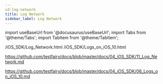 ```yaml
---
id:log-network  
title: Log Network
sidebar_label: Log Network
---
```


import useBaseUrl from '@docusaurus/useBaseUrl';
import Tabs from '@theme/Tabs';
import TabItem from '@theme/TabItem';

/iOS_SDK/Log_Network.html
/iOS_SDK/Logs_on_iOS_10.html

https://github.com/testfairy/docs/blob/master/docs/04_iOS_SDK/11_Log_Network.md

https://github.com/testfairy/docs/blob/master/docs/04_iOS_SDK/06_Logs_on_iOS_10.md

